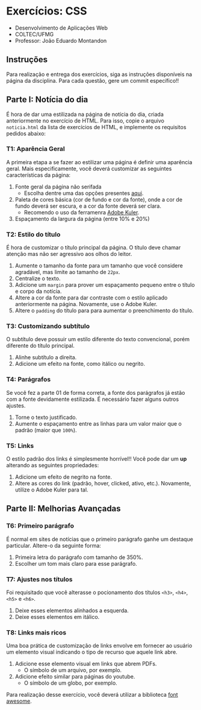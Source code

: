 # Exercícios: CSS

* Desenvolvimento de Aplicações Web
* COLTEC/UFMG
* Professor: João Eduardo Montandon

## Instruções

Para realização e entrega dos exercícios, siga as instruções disponíveis na página da disciplina.
Para cada questão, gere um commit específico!!

## Parte I: Notícia do dia

É hora de dar uma estilizada na página de notícia do dia, criada anteriormente no exercício de HTML.
Para isso, copie o arquivo `noticia.html` da lista de exercícios de HTML, e implemente os requisitos pedidos abaixo:

### T1: Aparência Geral

A primeira etapa a se fazer ao estilizar uma página é definir uma aparência geral. 
Mais especificamente, você deverá customizar as seguintes características da página:

1. Fonte geral da página não serifada
    * Escolha dentre uma das opções presentes [aqui](https://www.w3schools.com/cssref/css_websafe_fonts.asp).
2. Paleta de cores básica (cor de fundo e cor da fonte), onde a cor de fundo deverá ser escura, e a cor da fonte deverá ser clara.
    * Recomendo o uso da ferramenra [Adobe Kuler](https://color.adobe.com).
3. Espaçamento da largura da página (entre 10% e 20%)


### T2: Estilo do título

É hora de customizar o título principal da página. 
O título deve chamar atenção mas não ser agressivo aos olhos do leitor.

1. Aumente o tamanho da fonte para um tamanho que você considere agradável, mas limite ao tamanho de `22px`.
2. Centralize o texto.
3. Adicione um `margin` para prover um espaçamento pequeno entre o título e corpo da notícia.
4. Altere a cor da fonte para dar contraste com o estilo aplicado anteriormente na página. Novamente, use o Adobe Kuler.
5. Altere o `padding` do título para para aumentar o preenchimento do título.

### T3: Customizando subtítulo

O subtítulo deve possuir um estilo diferente do texto convencional, porém diferente do título principal.

1. Alinhe subtítulo a direita.
2. Adicione um efeito na fonte, como itálico ou negrito.

### T4: Parágrafos

Se você fez a parte 01 de forma correta, a fonte dos parágrafos já estão com a fonte devidamente estilizada. 
É necessário fazer alguns outros ajustes.

1. Torne o texto justificado.
2. Aumente o espaçamento entre as linhas para um valor maior que o padrão (maior que `100%`).

### T5: Links

O estilo padrão dos links é simplesmente horrível!! 
Você pode dar um **up** alterando as seguintes propriedades:

1. Adicione um efeito de negrito na fonte.
2. Altere as cores do link (padrão, hover, clicked, ativo, etc.). Novamente, utilize o Adobe Kuler para tal.

## Parte II: Melhorias Avançadas

### T6: Primeiro parágrafo

É normal em sites de notícias que o primeiro parágrafo ganhe um destaque particular. 
Altere-o da seguinte forma:

1. Primeira letra do parágrafo com tamanho de 350%.
2. Escolher um tom mais claro para esse parágrafo.

### T7: Ajustes nos títulos

Foi requisitado que você alterasse o pocionamento dos títulos `<h3>`, `<h4>`, `<h5>` e `<h6>`.

1. Deixe esses elementos alinhados a esquerda.
2. Deixe esses elementos em itálico.

### T8: Links mais ricos

Uma boa prática de customização de links envolve em fornecer ao usuário um elemento visual indicando o tipo de recurso que aquele link abre. 

1. Adicione esse elemento visual em links que abrem PDFs.
    * O símbolo de um arquivo, por exemplo.
2. Adicione efeito similar para páginas do youtube. 
    * O símbolo de um globo, por exemplo.


Para realização desse exercício, você deverá utilizar a biblioteca [font awesome](http://fontawesome.io/).